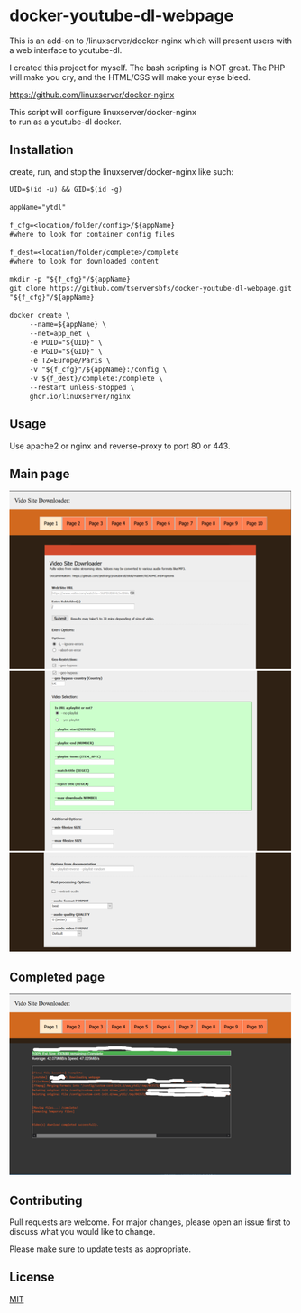 # docker-youtube-dl-webpage

This is an add-on to /linuxserver/docker-nginx which will present users with a web interface to youtube-dl.

I created this project for myself. The bash scripting is NOT great. The PHP will make you cry,
and the HTML/CSS will make your eyse bleed. 

https://github.com/linuxserver/docker-nginx

This script will configure  linuxserver/docker-nginx  
to run as a youtube-dl docker.

## Installation

create, run, and stop the  linuxserver/docker-nginx 
like such:

```
UID=$(id -u) && GID=$(id -g)

appName="ytdl"

f_cfg=<location/folder/config>/${appName}
#where to look for container config files

f_dest=<location/folder/complete>/complete 
#where to look for downloaded content

mkdir -p "${f_cfg}"/${appName}
git clone https://github.com/tserversbfs/docker-youtube-dl-webpage.git "${f_cfg}"/${appName}

docker create \
     --name=${appName} \
     --net=app_net \
     -e PUID="${UID}" \
     -e PGID="${GID}" \
     -e TZ=Europe/Paris \
     -v "${f_cfg}"/${appName}:/config \
     -v ${f_dest}/complete:/complete \
     --restart unless-stopped \
     ghcr.io/linuxserver/nginx 

```

## Usage

Use apache2 or nginx and reverse-proxy to port 80 or 443.

## Main page
![Screenshot](ytdl1.PNG)
![Screenshot](ytdl2.PNG)
![Screenshot](ytdl3.PNG)

## Completed page
![Screenshot](ytdl4.png)

## Contributing
Pull requests are welcome. For major changes, please open an issue first to discuss what you would like to change.

Please make sure to update tests as appropriate.

## License
[MIT](https://choosealicense.com/licenses/mit/)
